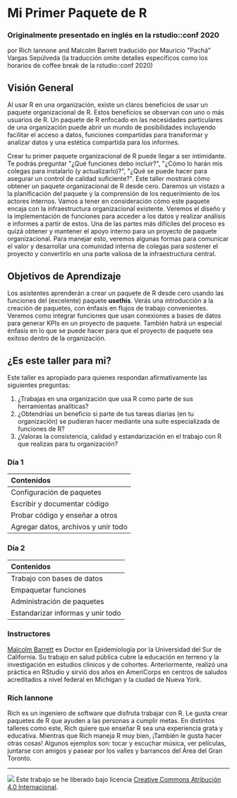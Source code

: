 Mi Primer Paquete de R
======================

### Originalmente presentado en inglés en la rstudio::conf 2020

por Rich Iannone and Malcolm Barrett
traducido por Mauricio "Pachá" Vargas Sepúlveda
(la traducción omite detalles específicos como los horarios de coffee break de la rstudio::conf 2020)

## Visión General

Al usar R en una organización, existe un claros beneficios de usar un paquete organizacional de R. Estos beneficios se observan con uno o más usuarios de R. Un paquete de R enfocado en las necesidades particulares de una organización puede abrir un mundo de posibilidades incluyendo facilitar el acceso a datos, funciones compartidas para transformar y analizar datos y una estética compartida para los informes.

Crear tu primer paquete organizacional de R puede llegar a ser intimidante. Te podrás preguntar "¿Qué funciones debo incluir?", "¿Cómo lo harán mis colegas para instalarlo (y actualizarlo)?", "¿Qué se puede hacer para asegurar un control de calidad suficiente?". Este taller mostrará cómo obtener un paquete organizacional de R desde cero. Daremos un vistazo a la planificación del paquete y la comprensión de los requerimiento de los actores internos. Vamos a tener en consideración cómo este paquete encaja con la infraestructura organizacional existente. Veremos el diseño y la implementación de funciones para acceder a los datos y realizar análisis e informes a partir de estos. Una de las partes más difíciles del proceso es quizá obtener y mantener el apoyo interno para un proyecto de paquete organizacional. Para manejar esto, veremos algunas formas para comunicar el valor y desarrollar una comunidad interna de colegas para sostener el proyecto y convertirlo en una parte valiosa de la infraestructura central.

## Objetivos de Aprendizaje

Los asistentes aprenderán a crear un paquete de R desde cero usando las funciones del (excelente) paquete **usethis**. Verás una introducción a la creación de paquetes, con énfasis en flujos de trabajo convenientes. Veremos como integrar funciones que usan conexiones a bases de datos para generar KPIs en un proyecto de paquete. También habrá un especial énfasis en lo que se puede hacer para que el proyecto de paquete sea exitoso dentro de la organización.

## ¿Es este taller para mi?

Este taller es apropiado para quienes respondan afirmativamente las siguientes preguntas:

1. ¿Trabajas en una organización que usa R como parte de sus herramientas analíticas?
2. ¿Obtendrías un beneficio si parte de tus tareas diarias (en tu organización) se pudieran hacer mediante una suite especializada de funciones de R? 
3. ¿Valoras la consistencia, calidad y estandarización en el trabajo con R que realizas para tu organización?

### Día 1

| Contenidos                          |
| :---------------------------------- |
| Configuración de paquetes           |
| Escribir y documentar código        |
| Probar código y enseñar a otros     |
| Agregar datos, archivos y unir todo |

### Día 2

| Contenidos                          |
| :---------------------------------- |
| Trabajo con bases de datos          |
| Empaquetar funciones                |
| Administración de paquetes          |
| Estandarizar informas y unir todo   |

### Instructores

[Malcolm Barrett](https://twitter.com/malco_barrett) es Doctor en Epidemiología por la Universidad del Sur de California. Su trabajo en salud pública cubre la educación en terreno y la investigación en estudios clínicos y de cohortes. Anteriormente, realizó una práctica en RStudio y sirvió dos años en AmeriCorps en centros de saludos acreditados a nivel federal en Michigan y la ciudad de Nueva York.

### Rich Iannone

Rich es un ingeniero de software que disfruta trabajar con R. Le gusta crear paquetes de R que ayuden a las personas a cumplir metas. En distintos talleres como este, Rich quiere que enseñar R sea una experiencia grata y educativa. Mientras que Rich maneja R muy bien, ¡También le gusta hacer otras cosas! Algunos ejemplos son: tocar y escuchar música, ver películas, juntarse con amigos y pasear por los valles y barrancos del Área del Gran Toronto.

-----

![](https://i.creativecommons.org/l/by/4.0/88x31.png) Este trabajo se he liberado bajo licencia [Creative Commons Atribución 4.0 Internacional](https://creativecommons.org/licenses/by/4.0/).
